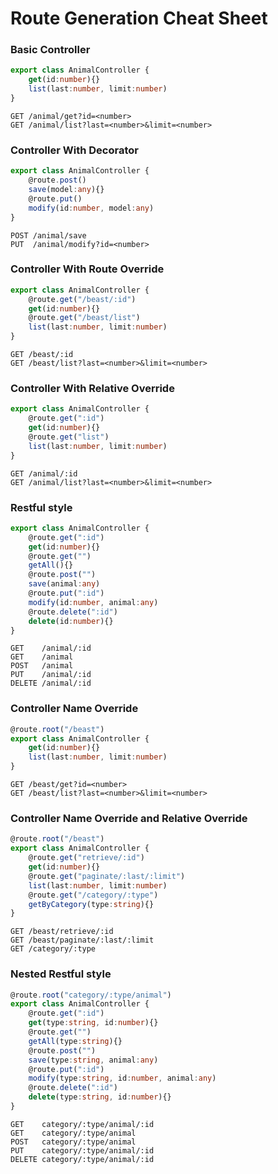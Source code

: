 # Route Generation Cheat Sheet

### Basic Controller
```typescript
export class AnimalController {
    get(id:number){}
    list(last:number, limit:number)
}
```
```
GET /animal/get?id=<number>
GET /animal/list?last=<number>&limit=<number>
```

### Controller With Decorator
```typescript
export class AnimalController {
    @route.post()
    save(model:any){}
    @route.put()
    modify(id:number, model:any)
}
```
```
POST /animal/save
PUT  /animal/modify?id=<number>
```

### Controller With Route Override
```typescript
export class AnimalController {
    @route.get("/beast/:id")
    get(id:number){}
    @route.get("/beast/list")
    list(last:number, limit:number)
}
```
```
GET /beast/:id
GET /beast/list?last=<number>&limit=<number>
```

### Controller With Relative Override
```typescript
export class AnimalController {
    @route.get(":id")
    get(id:number){}
    @route.get("list")
    list(last:number, limit:number)
}
```
```
GET /animal/:id
GET /animal/list?last=<number>&limit=<number>
```


### Restful style
```typescript
export class AnimalController {
    @route.get(":id")
    get(id:number){}
    @route.get("")
    getAll(){}
    @route.post("")
    save(animal:any)
    @route.put(":id")
    modify(id:number, animal:any)
    @route.delete(":id")
    delete(id:number){}
}
```
```
GET    /animal/:id
GET    /animal
POST   /animal
PUT    /animal/:id
DELETE /animal/:id
```

### Controller Name Override
```typescript
@route.root("/beast")
export class AnimalController {
    get(id:number){}
    list(last:number, limit:number)
}
```
```
GET /beast/get?id=<number>
GET /beast/list?last=<number>&limit=<number>
```

### Controller Name Override and Relative Override
```typescript
@route.root("/beast")
export class AnimalController {
    @route.get("retrieve/:id")
    get(id:number){}
    @route.get("paginate/:last/:limit")
    list(last:number, limit:number)
    @route.get("/category/:type")
    getByCategory(type:string){}
}
```
```
GET /beast/retrieve/:id
GET /beast/paginate/:last/:limit
GET /category/:type
```

### Nested Restful style
```typescript
@route.root("category/:type/animal")
export class AnimalController {
    @route.get(":id")
    get(type:string, id:number){}
    @route.get("")
    getAll(type:string){}
    @route.post("")
    save(type:string, animal:any)
    @route.put(":id")
    modify(type:string, id:number, animal:any)
    @route.delete(":id")
    delete(type:string, id:number){}
}
```
```
GET    category/:type/animal/:id
GET    category/:type/animal
POST   category/:type/animal
PUT    category/:type/animal/:id
DELETE category/:type/animal/:id
```
